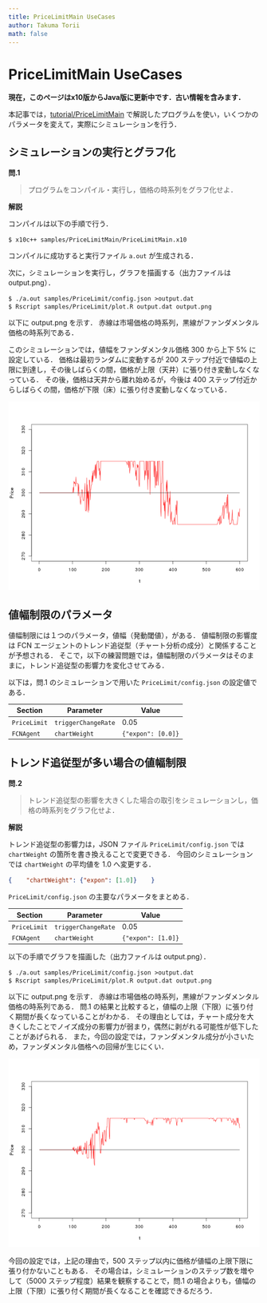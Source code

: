 ```yaml
---
title: PriceLimitMain UseCases
author: Takuma Torii
math: false
---
```


# PriceLimitMain UseCases

**現在，このページはx10版からJava版に更新中です．古い情報を含みます．**

本記事では，[tutorial/PriceLimitMain](PriceLimitMain) で解説したプログラムを使い，いくつかのパラメータを変えて，実際にシミュレーションを行う．


## シミュレーションの実行とグラフ化

**問.1**

> プログラムをコンパイル・実行し，価格の時系列をグラフ化せよ．

**解説**

コンパイルは以下の手順で行う．

```
$ x10c++ samples/PriceLimitMain/PriceLimitMain.x10
```

コンパイルに成功すると実行ファイル `a.out` が生成される．

次に，シミュレーションを実行し，グラフを描画する（出力ファイルは output.png）．

```
$ ./a.out samples/PriceLimit/config.json >output.dat
$ Rscript samples/PriceLimit/plot.R output.dat output.png
```

以下に output.png を示す．
赤線は市場価格の時系列，黒線がファンダメンタル価格の時系列である．

このシミュレーションでは，値幅をファンダメンタル価格 300 から上下 5% に設定している．
価格は最初ランダムに変動するが 200 ステップ付近で値幅の上限に到達し，その後しばらくの間，価格が上限（天井）に張り付き変動しなくなっている．
その後，価格は天井から離れ始めるが，今後は 400 ステップ付近からしばらくの間，価格が下限（床）に張り付き変動しなくなっている．

![small](/tutorial/PriceLimitMain.figs/fig01.png)



## 値幅制限のパラメータ

値幅制限には１つのパラメータ，値幅（発動閾値），がある．
値幅制限の影響度は FCN エージェントのトレンド追従型（チャート分析の成分）と関係することが予想される．
そこで，以下の練習問題では，値幅制限のパラメータはそのままに，トレンド追従型の影響力を変化させてみる．

以下は，問.1 のシミュレーションで用いた `PriceLimit/config.json` の設定値である．

| Section       | Parameter           | Value
|---------------|---------------------|--------
| `PriceLimit`  | `triggerChangeRate` | 0.05
| `FCNAgent`    | `chartWeight`       | `{"expon": [0.0]}`


## トレンド追従型が多い場合の値幅制限

**問.2**

> トレンド追従型の影響を大きくした場合の取引をシミュレーションし，価格の時系列をグラフ化せよ．

**解説**

トレンド追従型の影響力は，JSON ファイル `PriceLimit/config.json` では `chartWeight` の箇所を書き換えることで変更できる．
今回のシミュレーションでは `chartWeight` の平均値を 1.0 へ変更する．

```json
{    "chartWeight": {"expon": [1.0]}    }
```

`PriceLimit/config.json` の主要なパラメータをまとめる．

| Section       | Parameter           | Value
|---------------|---------------------|--------
| `PriceLimit`  | `triggerChangeRate` | 0.05
| `FCNAgent`    | `chartWeight`       | `{"expon": [1.0]}`

以下の手順でグラフを描画した（出力ファイルは output.png）．

```
$ ./a.out samples/PriceLimit/config.json >output.dat
$ Rscript samples/PriceLimit/plot.R output.dat output.png
```

以下に output.png を示す．
赤線は市場価格の時系列，黒線がファンダメンタル価格の時系列である．
問.1 の結果と比較すると，値幅の上限（下限）に張り付く期間が長くなっていることがわかる．
その理由としては，チャート成分を大きくしたことでノイズ成分の影響力が弱まり，偶然に剥がれる可能性が低下したことがあげられる．
また，今回の設定では，ファンダメンタル成分が小さいため，ファンダメンタル価格への回帰が生じにくい．

![small](/tutorial/PriceLimitMain.figs/fig02.png)

今回の設定では，上記の理由で，500 ステップ以内に価格が値幅の上限下限に張り付かないこともある．
その場合は，シミュレーションのステップ数を増やして（5000 ステップ程度）結果を観察することで，問.1 の場合よりも，値幅の上限（下限）に張り付く期間が長くなることを確認できるだろう．


